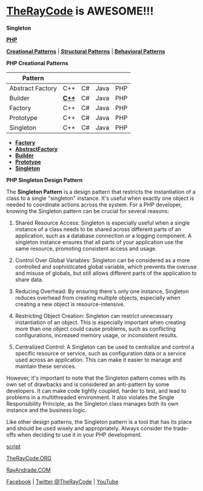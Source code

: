 # [TheRayCode](../../README.md) is AWESOME!!! 

**Singleton**

**[PHP](../README.md)** 

**[Creational Patterns](../README.md)** | **[Structural Patterns](../../Structural/README.md)** | **[Behavioral Patterns](../../Behavioral/README.md)**

**PHP Creational Patterns**

|Pattern|   |   |   |   |
|---|---|---|---|---|
| Abstract Factory | C++ |C#|Java|PHP |
| Builder| [**C++**](../../../CPP/Creational/Builder/README.md) | C# | Java | PHP |
| Factory | C++ | C# | Java | PHP |
| Prototype | C++ | C# | Java | PHP |
| Singleton | C++ | C# | Java | PHP |

* **[Factory](../Factory/README.md)**
 * **[AbstractFactory](../AbstractFactory/README.md)**
 * **[Builder](../Builder/README.md)**
 * **[Prototype](../Prototype/README.md)**
 * **[Singleton](../Singleton/README.md)**

**PHP Singleton Design Pattern**

The **Singleton Pattern** is a design pattern that restricts the instantiation of a class to a single "singleton" instance. It's useful when exactly one object is needed to coordinate actions across the system. For a PHP developer, knowing the Singleton pattern can be crucial for several reasons:

1. Shared Resource Access: Singleton is especially useful when a single instance of a class needs to be shared across different parts of an application, such as a database connection or a logging component. A singleton instance ensures that all parts of your application use the same resource, promoting consistent access and usage.

2. Control Over Global Variables: Singleton can be considered as a more controlled and sophisticated global variable, which prevents the overuse and misuse of globals, but still allows different parts of the application to share data.

3. Reducing Overhead: By ensuring there's only one instance, Singleton reduces overhead from creating multiple objects, especially when creating a new object is resource-intensive.

4. Restricting Object Creation: Singleton can restrict unnecessary instantiation of an object. This is especially important when creating more than one object could cause problems, such as conflicting configurations, increased memory usage, or inconsistent results.

5. Centralized Control: A Singleton can be used to centralize and control a specific resource or service, such as configuration data or a service used across an application. This can make it easier to manage and maintain these services.

However, it's important to note that the Singleton pattern comes with its own set of drawbacks and is considered an anti-pattern by some developers. It can make code tightly coupled, harder to test, and lead to problems in a multithreaded environment. It also violates the Single Responsibility Principle, as the Singleton class manages both its own instance and the business logic.

Like other design patterns, the Singleton pattern is a tool that has its place and should be used wisely and appropriately. Always consider the trade-offs when deciding to use it in your PHP development.

 [script](./script/page01.md)

[TheRayCode.ORG](https://www.TheRayCode.org)

[RayAndrade.COM](https://www.RayAndrade.com)

[Facebook](https://www.facebook.com/TheRayCode/) | [Twitter @TheRayCode](https://www.twitter.com/TheRayCode/) | [YouTube](https://www.youtube.com/TheRayCode/)
